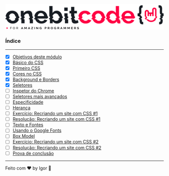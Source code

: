 <div style="text-align: center;">
  <a href="#">
    <img alt="Onebitcode" src="../.github/logo.png"/>
  </a>
</div>

### **Índice**

---

- [X] [Objetivos deste módulo](https://cronograma-ignite.notion.site/Objetivos-deste-m-dulo-f7301d43f60944e6a1d489c97fb14865)
- [X] [Básico do CSS](https://cronograma-ignite.notion.site/B-sico-do-CSS-1d8944d176b741cea5bf27003d019051)
- [X] [Primeiro CSS](https://cronograma-ignite.notion.site/Primeiro-CSS-a5a45463d7e844a387b17082e549a856)
- [X] [Cores no CSS](https://cronograma-ignite.notion.site/Cores-no-CSS-eddba7861c774820bc6e520df483ac78)
- [X] [Background e Borders](https://cronograma-ignite.notion.site/Background-e-Borders-93ef1e6845b6495ebba305229b6dce27)
- [X] [Seletores](https://cronograma-ignite.notion.site/Seletores-e241d94825114e45ab3b68391f55d7c4)
- [ ] [Inspetor do Chrome](#)
- [ ] [Seletores mais avançados](#)
- [ ] [Especificidade](#)
- [ ] [Herança](#)
- [ ] [Exercício: Recriando um site com CSS #1](#)
- [ ] [Resolução: Recriando um site com CSS #1](#)
- [ ] [Texto e Fontes](#)
- [ ] [Usando o Google Fonts](#)
- [ ] [Box Model](#)
- [ ] [Exercício: Recriando um site com CSS #2](#)
- [ ] [Resolução: Recriando um site com CSS #2](#)
- [ ] [Prova de conclusão](#)

---

Feito com ❤ by Igor 🖖